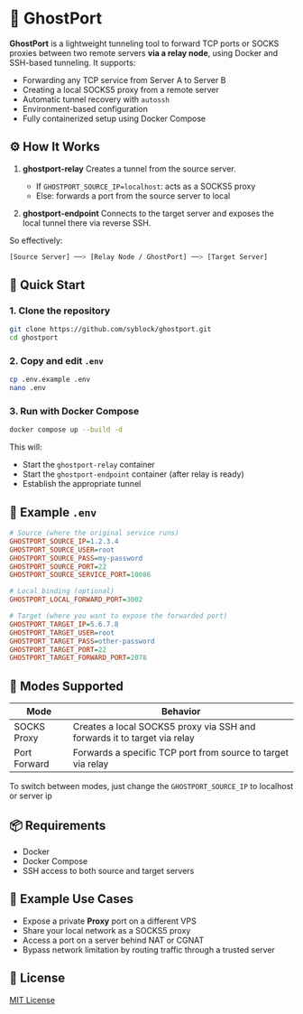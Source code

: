 
# 👻 GhostPort

**GhostPort** is a lightweight tunneling tool to forward TCP ports or SOCKS proxies between two remote servers **via a relay node**, using Docker and SSH-based tunneling. It supports:

- Forwarding any TCP service from Server A to Server B
- Creating a local SOCKS5 proxy from a remote server
- Automatic tunnel recovery with `autossh`
- Environment-based configuration
- Fully containerized setup using Docker Compose

## ⚙️ How It Works

1. **ghostport-relay**
   Creates a tunnel from the source server.

   * If `GHOSTPORT_SOURCE_IP=localhost`: acts as a SOCKS5 proxy
   * Else: forwards a port from the source server to local

2. **ghostport-endpoint**
   Connects to the target server and exposes the local tunnel there via reverse SSH.

So effectively:

```bash
[Source Server] ──> [Relay Node / GhostPort] ──> [Target Server]
```

## 🚀 Quick Start

### 1. Clone the repository

```bash
git clone https://github.com/syblock/ghostport.git
cd ghostport
```

### 2. Copy and edit `.env`

```bash
cp .env.example .env
nano .env
```

### 3. Run with Docker Compose

```bash
docker compose up --build -d
```

This will:

* Start the `ghostport-relay` container
* Start the `ghostport-endpoint` container (after relay is ready)
* Establish the appropriate tunnel

## 🧾 Example `.env`

```ini
# Source (where the original service runs)
GHOSTPORT_SOURCE_IP=1.2.3.4
GHOSTPORT_SOURCE_USER=root
GHOSTPORT_SOURCE_PASS=my-password
GHOSTPORT_SOURCE_PORT=22
GHOSTPORT_SOURCE_SERVICE_PORT=10086

# Local binding (optional)
GHOSTPORT_LOCAL_FORWARD_PORT=3002

# Target (where you want to expose the forwarded port)
GHOSTPORT_TARGET_IP=5.6.7.8
GHOSTPORT_TARGET_USER=root
GHOSTPORT_TARGET_PASS=other-password
GHOSTPORT_TARGET_PORT=22
GHOSTPORT_TARGET_FORWARD_PORT=2078
```

## 🧰 Modes Supported

| Mode         | Behavior                                                                 |
| ------------ | ------------------------------------------------------------------------ |
| SOCKS Proxy  | Creates a local SOCKS5 proxy via SSH and forwards it to target via relay |
| Port Forward | Forwards a specific TCP port from source to target via relay             |

To switch between modes, just change the `GHOSTPORT_SOURCE_IP` to localhost or server ip

## 📦 Requirements

* Docker
* Docker Compose
* SSH access to both source and target servers

## 🧪 Example Use Cases

* Expose a private **Proxy** port on a different VPS
* Share your local network as a SOCKS5 proxy
* Access a port on a server behind NAT or CGNAT
* Bypass network limitation by routing traffic through a trusted server

## 📖 License

[MIT License](LICENSE)